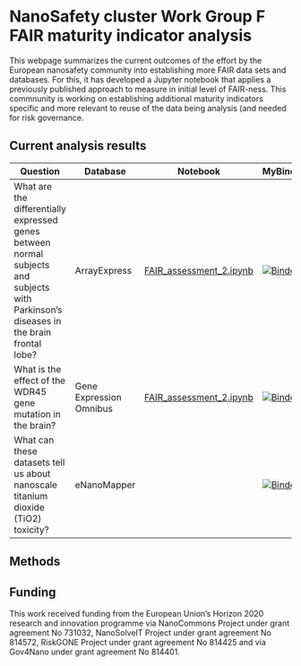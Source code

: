 # NanoSafety cluster Work Group F FAIR maturity indicator analysis

This webpage summarizes the current outcomes of the effort by the European nanosafety community
into establishing more FAIR data sets and databases. For this, it has developed a Jupyter notebook
that applies a previously published approach to measure in initial level of FAIR-ness. This
commnunity is working on establishing additional maturity indicators specific and more relevant
to reuse of the data being analysis (and needed for risk governance.

## Current analysis results

| Question | Database | Notebook | MyBinder |
| --- | --- | --- | --- |
| What are the differentially expressed genes between normal subjects and subjects with Parkinson’s diseases in the brain frontal lobe? | ArrayExpress | [FAIR_assessment_2.ipynb](https://github.com/BiGCAT-UM/FAIR_metrics/blob/master/code/FAIR_assessment_2.ipynb) | [![Binder](https://mybinder.org/badge_logo.svg)](https://mybinder.org/v2/gh/sbonaretti/FAIR_metrics/master?filepath=code%2FFAIR_assessment_2.ipynb)   |
| What is the effect of the WDR45 gene mutation in the brain? | Gene Expression Omnibus | [FAIR_assessment_2.ipynb](https://github.com/BiGCAT-UM/FAIR_metrics/blob/master/code/FAIR_assessment_2.ipynb) | [![Binder](https://mybinder.org/badge_logo.svg)](https://mybinder.org/v2/gh/sbonaretti/FAIR_metrics/master?filepath=code%2FFAIR_assessment_2.ipynb)   |
| What can these datasets tell us about nanoscale titanium dioxide (TiO2) toxicity? | eNanoMapper | [](https://github.com/NanoCommons/wgf-fairdata-analysis/blob/master/FAIR_assessment_eNanoMapper.ipynb) | [![Binder](https://mybinder.org/badge_logo.svg)](https://mybinder.org/v2/gh/NanoCommons/wgf-fairdata-analysis/master?filepath=FAIR_assessment_eNanoMapper.ipynb)   |

## Methods



## Funding

This work received funding from the European Union’s Horizon 2020 research and innovation programme
via NanoCommons Project under grant agreement No 731032, NanoSolveIT Project under grant agreement
No 814572, RiskGONE Project under grant agreement No 814425 and via Gov4Nano under grant agreement
No 814401. 
